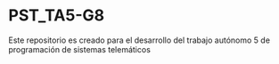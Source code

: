 # PST_TA5-G8
Este repositorio es creado para el desarrollo del trabajo autónomo 5 de programación de sistemas telemáticos
